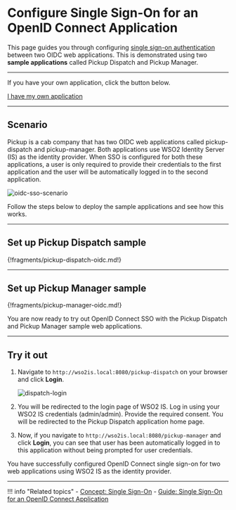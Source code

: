 # Configure Single Sign-On for an OpenID Connect Application

This page guides you through configuring [single sign-on authentication](../../../references/concepts/single-sign-on) between two OIDC web applications. This is demonstrated using two **sample applications** called Pickup Dispatch and Pickup Manager. 

----
If you have your own application, click the button below.

<a class="samplebtn_a" href="../../guides/login/sso-for-oidc" rel="nofollow noopener">I have my own application</a>

----

## Scenario

Pickup is a cab company that has two OIDC web applications called pickup-dispatch and pickup-manager. Both applications use WSO2 Identity Server (IS) as the identity provider. When SSO is configured for both these applications, a user is only required to provide their credentials to the first application and the user will be automatically logged in to the second application.

![oidc-sso-scenario](../../../assets/img/samples/oidc-sso-scenario-diagram.png)

Follow the steps below to deploy the sample applications and see how this works. 

----

## Set up Pickup Dispatch sample

{!fragments/pickup-dispatch-oidc.md!}

----

## Set up Pickup Manager sample

{!fragments/pickup-manager-oidc.md!}

You are now ready to try out OpenID Connect SSO with the Pickup Dispatch and Pickup Manager sample web applications.

----

## Try it out

1. Navigate to `http://wso2is.local:8080/pickup-dispatch` on your browser and click **Login**.

    ![dispatch-login](../../../assets/img/samples/dispatch-login.png)

2. You will be redirected to the login page of WSO2 IS. Log in using your WSO2 IS credentials (admin/admin). Provide the required consent.
You will be redirected to the Pickup Dispatch application home page.

3. Now, if you navigate to `http://wso2is.local:8080/pickup-manager` and click **Login**, you can see that user has been automatically logged in to this application without being prompted for user credentials.

You have successfully configured OpenID Connect single sign-on for two web applications using WSO2 IS as the identity provider.

----

!!! info "Related topics"
    - [Concept: Single Sign-On](../../../references/concepts/single-sign-on)
    - [Guide: Single Sign-On for an OpenID Connect Application](../../../guides/login/sso-for-oidc)